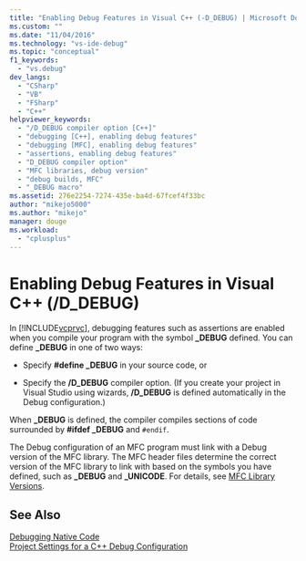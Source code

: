 ```yaml
---
title: "Enabling Debug Features in Visual C++ (-D_DEBUG) | Microsoft Docs"
ms.custom: ""
ms.date: "11/04/2016"
ms.technology: "vs-ide-debug"
ms.topic: "conceptual"
f1_keywords: 
  - "vs.debug"
dev_langs: 
  - "CSharp"
  - "VB"
  - "FSharp"
  - "C++"
helpviewer_keywords: 
  - "/D_DEBUG compiler option [C++]"
  - "debugging [C++], enabling debug features"
  - "debugging [MFC], enabling debug features"
  - "assertions, enabling debug features"
  - "D_DEBUG compiler option"
  - "MFC libraries, debug version"
  - "debug builds, MFC"
  - "_DEBUG macro"
ms.assetid: 276e2254-7274-435e-ba4d-67fcef4f33bc
author: "mikejo5000"
ms.author: "mikejo"
manager: douge
ms.workload: 
  - "cplusplus"
---
```

# Enabling Debug Features in Visual C++ (/D_DEBUG)
In [!INCLUDE[vcprvc](../code-quality/includes/vcprvc_md.md)], debugging features such as assertions are enabled when you compile your program with the symbol **_DEBUG** defined. You can define **_DEBUG** in one of two ways:  
  
-   Specify **#define _DEBUG** in your source code, or  
  
-   Specify the **/D_DEBUG** compiler option. (If you create your project in Visual Studio using wizards, **/D_DEBUG** is defined automatically in the Debug configuration.)  
  
 When **_DEBUG** is defined, the compiler compiles sections of code surrounded by **#ifdef _DEBUG** and `#endif`.  
  
 The Debug configuration of an MFC program must link with a Debug version of the MFC library. The MFC header files determine the correct version of the MFC library to link with based on the symbols you have defined, such as **_DEBUG** and **_UNICODE**. For details, see [MFC Library Versions](/cpp/mfc/mfc-library-versions).  
  
## See Also  
 [Debugging Native Code](../debugger/debugging-native-code.md)   
 [Project Settings for a C++ Debug Configuration](../debugger/project-settings-for-a-cpp-debug-configuration.md)